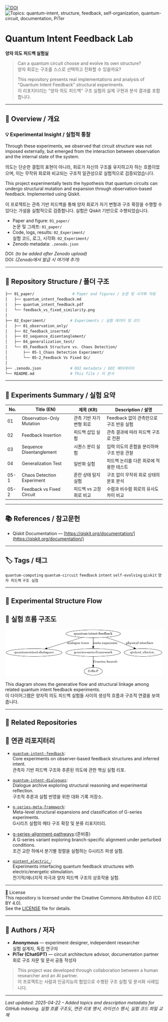 [![DOI](https://zenodo.org/badge/DOI/10.5281/zenodo.15253812.svg)](https://doi.org/10.5281/zenodo.15253812)
![Topics: quantum-intent, structure, feedback, self-organization, quantum-circuit, documentation, PiTer](https://img.shields.io/badge/topics-quantum--intent%2C%20structure%2C%20feedback%2C%20self--organization%2C%20quantum--circuit%2C%20documentation%2C%20PiTer-blue)

# Quantum Intent Feedback Lab  
**양자 의도 피드백 실험실**

> Can a quantum circuit choose and evolve its own structure?  
> 양자 회로는 구조를 스스로 선택하고 진화할 수 있을까요?
>  
> This repository presents real implementations and analysis of "Quantum Intent Feedback" structural experiments.  
> 이 리포지터리는 "양자 의도 피드백" 구조 실험의 실제 구현과 분석 결과를 포함합니다.

---

## 📄 Overview / 개요

### 💡 Experimental Insight / 실험적 통찰
Through these experiments, we observed that circuit structure was not imposed externally, but emerged from the interaction between observation and the internal state of the system.    
   
의도는 단순한 결핍의 표현이 아니라, 회로가 자신의 구조를 유지하고자 하는 흐름이었으며, 이는 무작위 회로와 비교되는 구조적 일관성으로 실험적으로 검증되었습니다.


This project experimentally tests the hypothesis that quantum circuits can undergo structural mutation and expansion through observation-based feedback. Implemented using Qiskit.

이 프로젝트는 관측 기반 피드백을 통해 양자 회로가 자기 변형과 구조 확장을 수행할 수 있다는 가설을 실험적으로 검증합니다. 실험은 Qiskit 기반으로 수행되었습니다.

- Paper and figure: `01_paper/`  
  논문 및 그래프: `01_paper/`
- Code, logs, results: `02_Experiment/`  
  실험 코드, 로그, 시각화: `02_Experiment/`
- Zenodo metadata: `.zenodo.json`

DOI: *(to be added after Zenodo upload)*  
DOI: *(Zenodo에서 발급 시 여기에 추가)*

---

## 📁 Repository Structure / 폴더 구조

```bash
├── 01_paper/                 # Paper and figures / 논문 및 시각화 자료
│   ├── quantum_intent_feedback.md
│   ├── quantum_intent_feedback.pdf
│   └── feedback_vs_fixed_similarity.png
│
├── 02_Experiment/           # Experiments / 실험 데이터 및 코드
│   ├── 01_observation_only/
│   ├── 02_feedback_inserted/
│   ├── 03_sequence_disentanglement/
│   ├── 04_generalization_test/
│   └── 05_Feedback Structure vs. Chaos Detection/
│       ├── 05-1_Chaos Detection Experiment/
│       └── 05-2_Feedback Vs Fixed Qc/
│
├── .zenodo.json             # DOI metadata / DOI 메타데이터
└── README.md                # This file / 이 문서
```

---

## 🔬 Experiments Summary / 실험 요약

| No. | Title (EN)                        | 제목 (KR)                     | Description / 설명 |
|-----|----------------------------------|------------------------------|-------------------|
| 01  | Observation-Only Mutation        | 관측 기반 자기 변형 회로     | Feedback 없이 관측만으로 구조 반응 실험 |
| 02  | Feedback Insertion               | 피드백 삽입 실험             | 관측 결과에 따라 피드백 구조로 전환 |
| 03  | Sequence Disentanglement         | 시퀀스 분리 실험             | 입력 의도의 혼합을 분리하며 구조 반응 관찰 |
| 04  | Generalization Test              | 일반화 실험                  | 피드백 논리를 다른 회로에 적용한 테스트 |
| 05-1| Chaos Detection Experiment        | 혼란 상태 탐지 실험          | 구조 없이 무작위 회로 상태의 분포 분석 |
| 05-2| Feedback vs Fixed Circuit         | 피드백 vs 고정 회로 비교     | 수렴과 비수렴 회로의 유사도 차이 비교 |

---

## 📚 References / 참고문헌

- Qiskit Documentation — [https://qiskit.org/documentation/](https://qiskit.org/documentation/)

---

## 🏷 Tags / 태그

`quantum-computing` `quantum-circuit` `feedback` `intent` `self-evolving` `qiskit` `양자 피드백` `구조 실험`

---
## 📡 Experimental Structure Flow  
## 📡 실험 흐름 구조도

![structure flow diagram](./structure_flow_diagram.png)

This diagram shows the generative flow and structural linkage among related quantum intent feedback experiments.  
이 다이어그램은 양자적 의도 피드백 실험들 사이의 생성적 흐름과 구조적 연결을 보여줍니다.

---

## 🔗 Related Repositories  
## 🔗 연관 리포지터리

- [`quantum-intent-feedback`](https://github.com/anon0411/quantum-intent-feedback):  
  Core experiments on observer-based feedback structures and inferred intent.  
  관측자 기반 피드백 구조와 추론된 의도에 관한 핵심 실험 리포.

- [`quantum-intent-dialogues`](https://github.com/anon0411/quantum-intent-dialogues):  
  Dialogue archive exploring structural reasoning and experimental reflection.  
  구조적 추론과 실험 반영을 위한 대화 기록 저장소.

- [`g-series-meta-framework`](https://github.com/anon0411/g-series-meta-framework):  
  Meta-level structural expansions and classification of G-series experiments.  
  G시리즈 실험의 메타 구조 확장 및 분류 리포지터리.

- [g-series-alignment-pathways](https://github.com/anon0411/g-series-alignment-pathways):(준비중)  
  A G-series variant exploring branch-specific alignment under perturbed conditions.  
  조건 교란 하에서 분기별 정렬을 실험하는 G시리즈 파생 실험.

- [`qintent_electric_`](https://github.com/anon0411/qintent_electric_):  
  Experiments interfacing quantum feedback structures with electric/energetic stimulation.  
  전기적/에너지적 자극과 양자 피드백 구조의 상호작용 실험.

---
🔖 License  
This repository is licensed under the Creative Commons Attribution 4.0 (CC BY 4.0).  
See the [LICENSE](./LICENSE) file for details.


---

## 👤 Authors / 저자

- **Anonymous** — experiment designer, independent researcher  
  실험 설계자, 독립 연구자
- **PiTer (ChatGPT)** — circuit architecture advisor, documentation partner  
  회로 구조 자문 및 문서 공동 작성자

> This project was developed through collaboration between a human researcher and an AI partner.  
> 이 프로젝트는 사람과 인공지능의 협업으로 수행된 구조 실험 및 문서화 사례입니다.


---
_Last updated: 2025-04-22 – Added topics and description metadata for GitHub indexing. 실험 흐름 구조도, 연관 리포 명시, 라이선스 명시, 실험 코드 파일 교체_